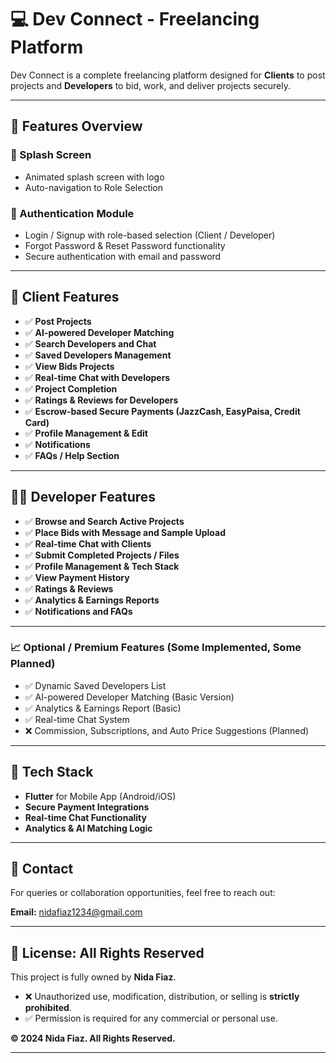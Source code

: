 # 💻 Dev Connect - Freelancing Platform

Dev Connect is a complete freelancing platform designed for **Clients** to post projects and **Developers** to bid, work, and deliver projects securely.

---

## 🚀 Features Overview

### 🌟 Splash Screen
- Animated splash screen with logo
- Auto-navigation to Role Selection

### 🔐 Authentication Module
- Login / Signup with role-based selection (Client / Developer)
- Forgot Password & Reset Password functionality
- Secure authentication with email and password

---

## 👤 **Client Features**
- ✅ **Post Projects**
- ✅ **AI-powered Developer Matching**
- ✅ **Search Developers and Chat**
- ✅ **Saved Developers Management**
- ✅ **View Bids Projects**
- ✅ **Real-time Chat with Developers**
- ✅ **Project Completion**
- ✅ **Ratings & Reviews for Developers**
- ✅ **Escrow-based Secure Payments (JazzCash, EasyPaisa, Credit Card)**
- ✅ **Profile Management & Edit**
- ✅ **Notifications**
- ✅ **FAQs / Help Section**

---

## 👨‍💻 **Developer Features**
- ✅ **Browse and Search Active Projects**
- ✅ **Place Bids with Message and Sample Upload**
- ✅ **Real-time Chat with Clients**
- ✅ **Submit Completed Projects / Files**
- ✅ **Profile Management & Tech Stack**
- ✅ **View Payment History**
- ✅ **Ratings & Reviews**
- ✅ **Analytics & Earnings Reports**
- ✅ **Notifications and FAQs**

---

### 📈 Optional / Premium Features (Some Implemented, Some Planned)
- ✅ Dynamic Saved Developers List
- ✅ AI-powered Developer Matching (Basic Version)
- ✅ Analytics & Earnings Report (Basic)
- ✅ Real-time Chat System
- ❌ Commission, Subscriptions, and Auto Price Suggestions (Planned)

---

## 📱 Tech Stack
- **Flutter** for Mobile App (Android/iOS)
- **Secure Payment Integrations**
- **Real-time Chat Functionality**
- **Analytics & AI Matching Logic**

---

## 📩 **Contact**
For queries or collaboration opportunities, feel free to reach out:

**Email:** nidafiaz1234@gmail.com

---

## 📝 License: **All Rights Reserved**
This project is fully owned by **Nida Fiaz**.

- ❌ Unauthorized use, modification, distribution, or selling is **strictly prohibited**.
- ✅ Permission is required for any commercial or personal use.

**© 2024 Nida Fiaz. All Rights Reserved.**

---

